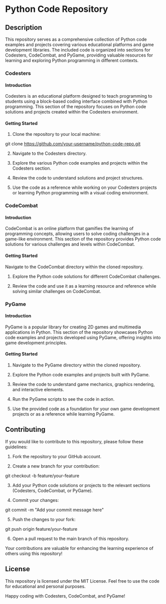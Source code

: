 # Python Code Repository

## Description
This repository serves as a comprehensive collection of Python code examples and projects covering various educational platforms and game development libraries. The included code is organized into sections for Codesters, CodeCombat, and PyGame, providing valuable resources for learning and exploring Python programming in different contexts.

### Codesters

#### Introduction
Codesters is an educational platform designed to teach programming to students using a block-based coding interface combined with Python programming. This section of the repository focuses on Python code solutions and projects created within the Codesters environment.

#### Getting Started
1. Clone the repository to your local machine:

git clone https://github.com/your-username/python-code-repo.git

2. Navigate to the Codesters directory.

3. Explore the various Python code examples and projects within the Codesters section.

4. Review the code to understand solutions and project structures.

5. Use the code as a reference while working on your Codesters projects or learning Python programming with a visual coding environment.

### CodeCombat

#### Introduction
CodeCombat is an online platform that gamifies the learning of programming concepts, allowing users to solve coding challenges in a game-like environment. This section of the repository provides Python code solutions for various challenges and levels within CodeCombat.

#### Getting Started
Navigate to the CodeCombat directory within the cloned repository.

1. Explore the Python code solutions for different CodeCombat challenges.

2. Review the code and use it as a learning resource and reference while solving similar challenges on CodeCombat.

### PyGame

#### Introduction
PyGame is a popular library for creating 2D games and multimedia applications in Python. This section of the repository showcases Python code examples and projects developed using PyGame, offering insights into game development principles.

#### Getting Started

1. Navigate to the PyGame directory within the cloned repository.

2. Explore the Python code examples and projects built with PyGame.

3. Review the code to understand game mechanics, graphics rendering, and interactive elements.

4. Run the PyGame scripts to see the code in action.

5. Use the provided code as a foundation for your own game development projects or as a reference while learning PyGame.

## Contributing
If you would like to contribute to this repository, please follow these guidelines:

1. Fork the repository to your GitHub account.

2. Create a new branch for your contribution:

git checkout -b feature/your-feature

3. Add your Python code solutions or projects to the relevant sections (Codesters, CodeCombat, or PyGame).

4. Commit your changes:

git commit -m "Add your commit message here"

5. Push the changes to your fork:

git push origin feature/your-feature

6. Open a pull request to the main branch of this repository.

Your contributions are valuable for enhancing the learning experience of others using this repository!

## License
This repository is licensed under the MIT License. Feel free to use the code for educational and personal purposes.

Happy coding with Codesters, CodeCombat, and PyGame!
